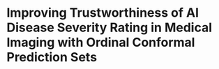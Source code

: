 # Improving Trustworthiness of AI Disease Severity Rating in Medical Imaging with Ordinal Conformal Prediction Sets
